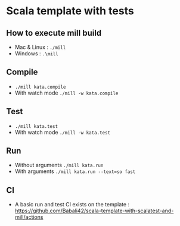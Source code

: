# Scala template with tests

## How to execute mill build

- Mac & Linux : `./mill`
- Windows : `.\mill`

## Compile
- `./mill kata.compile`
- With watch mode `./mill -w kata.compile`

## Test
- `./mill kata.test`
- With watch mode `./mill -w kata.test`

## Run

- Without arguments `./mill kata.run`
- With arguments `./mill kata.run --text=so fast`


## CI

- A basic run and test CI exists on the template : https://github.com/Babali42/scala-template-with-scalatest-and-mill/actions
